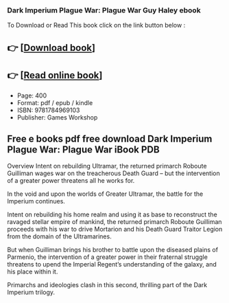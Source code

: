 ### Dark Imperium Plague War: Plague War Guy Haley ebook

To Download or Read This book click on the link button below :

## 👉  [**[Download book](http://ebooksharez.info/download.php?group=book&from=github.com&id=538676&lnk=1063 "Download book")**]

## 👉  [**[Read online book](http://ebooksharez.info/download.php?group=book&from=github.com&id=538676&lnk=1063 "Read online book")**]


* Page: 400
* Format: pdf / epub / kindle
* ISBN: 9781784969103
* Publisher: Games Workshop



## Free e books pdf free download Dark Imperium Plague War: Plague War iBook PDB


Overview
Intent on rebuilding Ultramar, the returned primarch Roboute Guilliman wages war on the treacherous Death Guard – but the intervention of a greater power threatens all he works for.

 In the void and upon the worlds of Greater Ultramar, the battle for the Imperium continues.

 Intent on rebuilding his home realm and using it as base to reconstruct the ravaged stellar empire of mankind, the returned primarch Roboute Guilliman proceeds with his war to drive Mortarion and his Death Guard Traitor Legion from the domain of the Ultramarines.

 But when Guilliman brings his brother to battle upon the diseased plains of Parmenio, the intervention of a greater power in their fraternal struggle threatens to upend the Imperial Regent’s understanding of the galaxy, and his place within it.

 Primarchs and ideologies clash in this second, thrilling part of the Dark Imperium trilogy.



